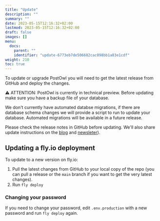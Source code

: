 ```yaml
---
title: "Update"
description: ""
summary: ""
date: 2023-05-15T12:16:32+02:00
lastmod: 2023-05-15T12:16:32+02:00
draft: false
images: []
menu:
  docs:
    parent: ""
    identifier: "update-6773eb7de506682cac098bb1a83e1cdf"
weight: 210
toc: true
---
```


To update or upgrade PostOwl you will need to get the latest release from GitHub and deploy the changes.

<div class="alert alert-warning" role="alert">
  <p>⚠️ ATTENTION: PostOwl is currently in technical preview. Before updating make sure you have a backup file of your database.</p>
  <p>We don't currently have automated databse migrations, if there are database schema changes we will provide a script to run to update your database. Automated migrations will be available in a future release.</p>
  <p>Please check the release notes in GitHub before updating. We'll also share update instructions on the <a href="/blog">blog</a> and <a href="/newsletter">newsleter</a>).</p>
</div>

## Updating a fly.io deployment

To update to a new version on fly.io:

1. Pull the latest changes from GitHub to your local copy of the repo (you can pull a release or the `main` branch if you want to get the very latest changes).
2. Run `fly deploy`

### Changing your password

If you need to change your password, edit `.env.production` with a new password and run `fly deploy` again.
